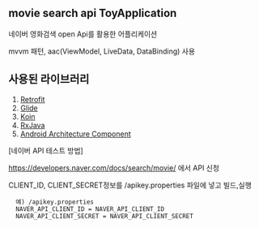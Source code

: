 ## movie search api ToyApplication

네이버 영화검색 open Api를 활용한 어플리케이션

mvvm 패턴, aac(ViewModel, LiveData, DataBinding) 사용


## 사용된 라이브러리
1. [Retrofit](https://github.com/square/retrofit)
2. [Glide](https://github.com/bumptech/glide)
3. [Koin](https://github.com/InsertKoinIO/koin)
4. [RxJava](https://github.com/ReactiveX/RxJava)
5. [Android Architecture Component](https://developer.android.com/topic/libraries/architecture/)


[네이버 API 테스트 방법]

https://developers.naver.com/docs/search/movie/ 에서 API 신청

CLIENT_ID, CLIENT_SECRET정보를 /apikey.properties 파일에 넣고 빌드,실행
			
      예) /apikey.properties      
      NAVER_API_CLIENT_ID = NAVER_API_CLIENT_ID
      NAVER_API_CLIENT_SECRET = NAVER_API_CLIENT_SECRET
      

